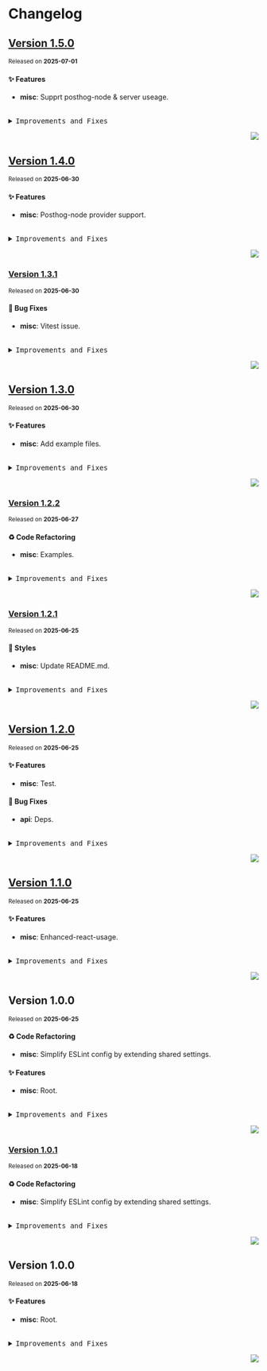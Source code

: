 <a name="readme-top"></a>

# Changelog

## [Version 1.5.0](https://github.com/lobehub/lobe-analytics/compare/v1.4.0...v1.5.0)

<sup>Released on **2025-07-01**</sup>

#### ✨ Features

- **misc**: Supprt posthog-node & server useage.

<br/>

<details>
<summary><kbd>Improvements and Fixes</kbd></summary>

#### What's improved

- **misc**: Supprt posthog-node & server useage ([c11856d](https://github.com/lobehub/lobe-analytics/commit/c11856d))

</details>

<div align="right">

[![](https://img.shields.io/badge/-BACK_TO_TOP-151515?style=flat-square)](#readme-top)

</div>

## [Version 1.4.0](https://github.com/lobehub/lobe-analytics/compare/v1.3.1...v1.4.0)

<sup>Released on **2025-06-30**</sup>

#### ✨ Features

- **misc**: Posthog-node provider support.

<br/>

<details>
<summary><kbd>Improvements and Fixes</kbd></summary>

#### What's improved

- **misc**: Posthog-node provider support ([5a4e68a](https://github.com/lobehub/lobe-analytics/commit/5a4e68a))

</details>

<div align="right">

[![](https://img.shields.io/badge/-BACK_TO_TOP-151515?style=flat-square)](#readme-top)

</div>

### [Version 1.3.1](https://github.com/lobehub/lobe-analytics/compare/v1.3.0...v1.3.1)

<sup>Released on **2025-06-30**</sup>

#### 🐛 Bug Fixes

- **misc**: Vitest issue.

<br/>

<details>
<summary><kbd>Improvements and Fixes</kbd></summary>

#### What's fixed

- **misc**: Vitest issue ([f5e131a](https://github.com/lobehub/lobe-analytics/commit/f5e131a))

</details>

<div align="right">

[![](https://img.shields.io/badge/-BACK_TO_TOP-151515?style=flat-square)](#readme-top)

</div>

## [Version 1.3.0](https://github.com/lobehub/lobe-analytics/compare/v1.2.2...v1.3.0)

<sup>Released on **2025-06-30**</sup>

#### ✨ Features

- **misc**: Add example files.

<br/>

<details>
<summary><kbd>Improvements and Fixes</kbd></summary>

#### What's improved

- **misc**: Add example files ([77a02a2](https://github.com/lobehub/lobe-analytics/commit/77a02a2))

</details>

<div align="right">

[![](https://img.shields.io/badge/-BACK_TO_TOP-151515?style=flat-square)](#readme-top)

</div>

### [Version 1.2.2](https://github.com/lobehub/lobe-analytics/compare/v1.2.1...v1.2.2)

<sup>Released on **2025-06-27**</sup>

#### ♻ Code Refactoring

- **misc**: Examples.

<br/>

<details>
<summary><kbd>Improvements and Fixes</kbd></summary>

#### Code refactoring

- **misc**: Examples ([8e59a28](https://github.com/lobehub/lobe-analytics/commit/8e59a28))

</details>

<div align="right">

[![](https://img.shields.io/badge/-BACK_TO_TOP-151515?style=flat-square)](#readme-top)

</div>

### [Version 1.2.1](https://github.com/lobehub/lobe-analytics/compare/v1.2.0...v1.2.1)

<sup>Released on **2025-06-25**</sup>

#### 💄 Styles

- **misc**: Update README.md.

<br/>

<details>
<summary><kbd>Improvements and Fixes</kbd></summary>

#### Styles

- **misc**: Update README.md, closes [#4](https://github.com/lobehub/lobe-analytics/issues/4) ([ecf320e](https://github.com/lobehub/lobe-analytics/commit/ecf320e))

</details>

<div align="right">

[![](https://img.shields.io/badge/-BACK_TO_TOP-151515?style=flat-square)](#readme-top)

</div>

## [Version 1.2.0](https://github.com/lobehub/lobe-analytics/compare/v1.1.0...v1.2.0)

<sup>Released on **2025-06-25**</sup>

#### ✨ Features

- **misc**: Test.

#### 🐛 Bug Fixes

- **api**: Deps.

<br/>

<details>
<summary><kbd>Improvements and Fixes</kbd></summary>

#### What's improved

- **misc**: Test ([e2eabc1](https://github.com/lobehub/lobe-analytics/commit/e2eabc1))

#### What's fixed

- **api**: Deps ([f84e72c](https://github.com/lobehub/lobe-analytics/commit/f84e72c))

</details>

<div align="right">

[![](https://img.shields.io/badge/-BACK_TO_TOP-151515?style=flat-square)](#readme-top)

</div>

## [Version 1.1.0](https://github.com/lobehub/lobe-analytics/compare/v1.0.0...v1.1.0)

<sup>Released on **2025-06-25**</sup>

#### ✨ Features

- **misc**: Enhanced-react-usage.

<br/>

<details>
<summary><kbd>Improvements and Fixes</kbd></summary>

#### What's improved

- **misc**: Enhanced-react-usage ([30345c8](https://github.com/lobehub/lobe-analytics/commit/30345c8))

</details>

<div align="right">

[![](https://img.shields.io/badge/-BACK_TO_TOP-151515?style=flat-square)](#readme-top)

</div>

## Version 1.0.0

<sup>Released on **2025-06-25**</sup>

#### ♻ Code Refactoring

- **misc**: Simplify ESLint config by extending shared settings.

#### ✨ Features

- **misc**: Root.

<br/>

<details>
<summary><kbd>Improvements and Fixes</kbd></summary>

#### Code refactoring

- **misc**: Simplify ESLint config by extending shared settings ([5b06080](https://github.com/lobehub/lobe-analytics/commit/5b06080))

#### What's improved

- **misc**: Root ([13c1c6d](https://github.com/lobehub/lobe-analytics/commit/13c1c6d))

</details>

<div align="right">

[![](https://img.shields.io/badge/-BACK_TO_TOP-151515?style=flat-square)](#readme-top)

</div>

### [Version 1.0.1](https://github.com/lobehub/lobe-lib-template/compare/v1.0.0...v1.0.1)

<sup>Released on **2025-06-18**</sup>

#### ♻ Code Refactoring

- **misc**: Simplify ESLint config by extending shared settings.

<br/>

<details>
<summary><kbd>Improvements and Fixes</kbd></summary>

#### Code refactoring

- **misc**: Simplify ESLint config by extending shared settings ([5b06080](https://github.com/lobehub/lobe-lib-template/commit/5b06080))

</details>

<div align="right">

[![](https://img.shields.io/badge/-BACK_TO_TOP-151515?style=flat-square)](#readme-top)

</div>

## Version 1.0.0

<sup>Released on **2025-06-18**</sup>

#### ✨ Features

- **misc**: Root.

<br/>

<details>
<summary><kbd>Improvements and Fixes</kbd></summary>

#### What's improved

- **misc**: Root ([13c1c6d](https://github.com/lobehub/lobe-lib-template/commit/13c1c6d))

</details>

<div align="right">

[![](https://img.shields.io/badge/-BACK_TO_TOP-151515?style=flat-square)](#readme-top)

</div>
